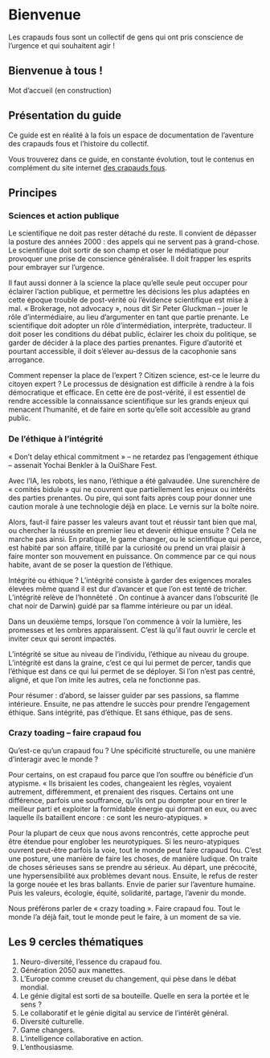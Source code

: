 # Bienvenue

Les crapauds fous sont un collectif de gens qui ont pris conscience de l’urgence et qui souhaitent agir ! 

## Bienvenue à tous !
Mot d’accueil (en construction) 

## Présentation du guide
Ce guide est en réalité à la fois un espace de documentation de l’aventure des crapauds fous et l’histoire du collectif. 

Vous trouverez dans ce guide, en constante évolution, tout le contenus en complément du site internet [des crapauds fous](http://crapaud-fou.org). 

## Principes
### Sciences et action publique
Le scientifique ne doit pas rester détaché du reste. Il convient de dépasser la posture des années 2000 : des appels qui ne servent pas à grand-chose. Le scientifique doit sortir de son champ et oser le médiatique pour provoquer une prise de conscience généralisée. Il doit frapper les esprits pour embrayer sur l’urgence.

Il faut aussi donner à la science la place qu’elle seule peut occuper pour éclairer l’action publique, et permettre les décisions les plus adaptées en cette époque trouble de post-vérité où l’évidence scientifique est mise à mal. « Brokerage, not advocacy », nous dit Sir Peter Gluckman – jouer le rôle d’intermédiaire, au lieu d’argumenter en tant que partie prenante. Le scientifique doit adopter un rôle d’intermédiation, interprète, traducteur. Il doit poser les conditions du débat public, éclairer les choix du politique, se garder de décider à la place des parties prenantes. Figure d’autorité et pourtant accessible, il doit s’élever au-dessus de la cacophonie sans arrogance.

Comment repenser la place de l’expert ? Citizen science, est-ce le leurre du citoyen expert ? Le processus de désignation est difficile à rendre à la fois démocratique et efficace. En cette ère de post-vérité, il est essentiel de rendre accessible la connaissance scientifique sur les grands enjeux qui menacent l’humanité, et de faire en sorte qu’elle soit accessible au grand public.

### De l’éthique à l’intégrité
« Don’t delay ethical commitment » – ne retardez pas l’engagement éthique – assenait Yochai Benkler à la OuiShare Fest.

Avec l’IA, les robots, les nano, l’éthique a été galvaudée. Une surenchère de « comités bidule » qui ne couvrent que partiellement les enjeux ou intérêts des parties prenantes. Ou pire, qui sont faits après coup pour donner une caution morale à une technologie déjà en place. Le vernis sur la boîte noire.

Alors, faut-il faire passer les valeurs avant tout et réussir tant bien que mal, ou chercher la réussite en premier lieu et devenir éthique ensuite ? Cela ne marche pas ainsi. En pratique, le game changer, ou le scientifique qui perce, est habité par son affaire, titillé par la curiosité ou prend un vrai plaisir à faire monter son mouvement en puissance. On commence par ce qui nous habite, avant de se poser la question de l’éthique.

Intégrité ou éthique ? L’intégrité consiste à garder des exigences morales élevées même quand il est dur d’avancer et que l’on est tenté de tricher. L’intégrité relève de l’honnêteté . On continue à avancer dans l’obscurité (le chat noir de Darwin) guidé par sa flamme intérieure ou par un idéal.

Dans un deuxième temps, lorsque l’on commence à voir la lumière, les promesses et les ombres apparaissent. C’est là qu’il faut ouvrir le cercle et inviter ceux qui seront impactés.

L’intégrité se situe au niveau de l’individu, l’éthique au niveau du groupe. L’intégrité est dans la graine, c’est ce qui lui permet de percer, tandis que l’éthique est dans ce qui lui permet de se déployer. Si l’on n’est pas centré, aligné, et que l’on imite les autres, cela ne fonctionne pas.

Pour résumer : d’abord, se laisser guider par ses passions, sa flamme intérieure. Ensuite, ne pas attendre le succès pour prendre l’engagement éthique. Sans intégrité, pas d’éthique. Et sans éthique, pas de sens.

### Crazy toading – faire crapaud fou
Qu’est-ce qu’un crapaud fou ? Une spécificité structurelle, ou une manière d’interagir avec le monde ?

Pour certains, on est crapaud fou parce que l’on souffre ou bénéficie d’un atypisme. « Ils brisaient les codes, changeaient les règles, voyaient autrement, différemment, et prenaient des risques. Certains ont une différence, parfois une souffrance, qu’ils ont pu dompter pour en tirer le meilleur parti et exploiter la formidable énergie qui dormait en eux, ou avec laquelle ils bataillent encore : ce sont les neuro-atypiques. »

Pour la plupart de ceux que nous avons rencontrés, cette approche peut être étendue pour englober les neurotypiques. Si les neuro-atypiques ouvrent peut-être parfois la voie, tout le monde peut faire crapaud fou. C’est une posture, une manière de faire les choses, de manière ludique. On traite de choses sérieuses sans se prendre au sérieux. Au départ, une précocité, une hypersensibilité aux problèmes devant nous. Ensuite, le refus de rester la gorge nouée et les bras ballants. Envie de parier sur l’aventure humaine. Puis les valeurs, écologie, équité, solidarité, partage, l’avenir du monde.

Nous préférons parler de « crazy toading ». Faire crapaud fou. Tout le monde l’a déjà fait, tout le monde peut le faire, à un moment de sa vie.

## Les 9 cercles thématiques 
1.	Neuro-diversité, l’essence du crapaud fou.
2.	Génération 2050 aux manettes.
3.	L’Europe comme creuset du changement, qui pèse dans le débat mondial.
4.	Le génie digital est sorti de sa bouteille. Quelle en sera la portée et le sens ?
5.	Le collaboratif et le génie digital au service de l’intérêt général.
6.	Diversité culturelle.
7.	Game changers.
8.	L’intelligence collaborative en action.
9.	L’enthousiasme.
